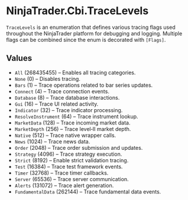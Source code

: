 # NinjaTrader.Cbi.TraceLevels

`TraceLevels` is an enumeration that defines various tracing flags used throughout the NinjaTrader platform for debugging and logging. Multiple flags can be combined since the enum is decorated with `[Flags]`.

## Values
- `All` (268435455) – Enables all tracing categories.
- `None` (0) – Disables tracing.
- `Bars` (1) – Trace operations related to bar series updates.
- `Connect` (4) – Trace connection events.
- `Database` (8) – Trace database interactions.
- `Gui` (16) – Trace UI related activity.
- `Indicator` (32) – Trace indicator processing.
- `ResolveInstrument` (64) – Trace instrument lookup.
- `MarketData` (128) – Trace incoming market data.
- `MarketDepth` (256) – Trace level‑II market depth.
- `Native` (512) – Trace native wrapper calls.
- `News` (1024) – Trace news data.
- `Order` (2048) – Trace order submission and updates.
- `Strategy` (4096) – Trace strategy execution.
- `Strict` (8192) – Enable strict validation tracing.
- `Test` (16384) – Trace test framework events.
- `Timer` (32768) – Trace timer callbacks.
- `Server` (65536) – Trace server communication.
- `Alerts` (131072) – Trace alert generation.
- `FundamentalData` (262144) – Trace fundamental data events.
